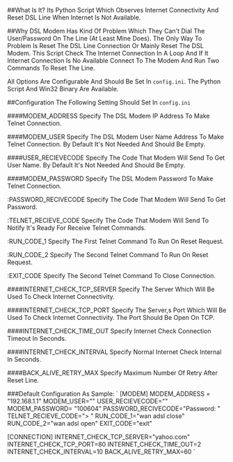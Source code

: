 ##What Is It?
Its Python Script Which Observes Internet Connectivity And Reset DSL Line When Internet Is Not Available.

##Why
DSL Modem Has Kind Of Problem Which They Can't Dial The User/Password On The Line (At Least Mine Does). The Only Way To Problem Is Reset The DSL Line Connection Or Mainly Reset The DSL Modem.
This Script Check The Internet Connection In A Loop And If It Internet Connection Is No Available Connect To The Modem And Run Two Commands To Reset The Line. 

All Options Are Configurable And Should Be Set In `config.ini`. The Python Script And Win32 Binary Are Available.

##Configuration
The Following Setting Should Set In `config.ini`

 
####MODEM_ADDRESS
Specify The DSL Modem IP Address To Make Telnet Connection.

####MODEM_USER
Specify The DSL Modem User Name Address To Make Telnet Connection. By Default It's Not Needed And Should Be Empty.

####USER_RECIEVECODE
Specify The Code That Modem Will Send To Get User Name. By Default It's Not Needed And Should Be Empty.

####MODEM_PASSWORD
Specify The DSL Modem Password To Make Telnet Connection.

:PASSWORD_RECIVECODE
Specify The Code That Modem Will Send To Get Password.

:TELNET_RECIEVE_CODE
Specify The Code That Modem Will Send To Notify It's Ready For Receive Telnet Commands.

:RUN_CODE_1
Specify The First Telnet Command To Run On Reset Request.

:RUN_CODE_2
Specify The Second Telnet Command To Run On Reset Request.

:EXIT_CODE
Specify The Second Telnet Command To Close Connection.


####INTERNET_CHECK_TCP_SERVER
Specify The Server Which Will Be Used To Check Internet Connectivity.

####INTERNET_CHECK_TCP_PORT
Specify The Server,s Port Which Will Be Used To Check Internet Connectivity. The Port Should Be Open On TCP.

####INTERNET_CHECK_TIME_OUT
Specify Internet Check Connection Timeout In Seconds.

####INTERNET_CHECK_INTERVAL
Specify Normal Internet Check Internal In Seconds.

####BACK_ALIVE_RETRY_MAX
Specify Maximum Number Of Retry After Reset Line.


###Default Configuration As Sample:
`
[MODEM]
MODEM_ADDRESS = "192.168.1.1"
MODEM_USER=""
USER_RECIEVECODE=""
MODEM_PASSWORD= "100604"
PASSWORD_RECIVECODE="Password: "
TELNET_RECIEVE_CODE="> "
RUN_CODE_1="wan adsl close"
RUN_CODE_2="wan adsl open"
EXIT_CODE="exit"

[CONNECTION]
INTERNET_CHECK_TCP_SERVER="yahoo.com"
INTERNET_CHECK_TCP_PORT=80
INTERNET_CHECK_TIME_OUT=2
INTERNET_CHECK_INTERVAL=10
BACK_ALIVE_RETRY_MAX=60
`